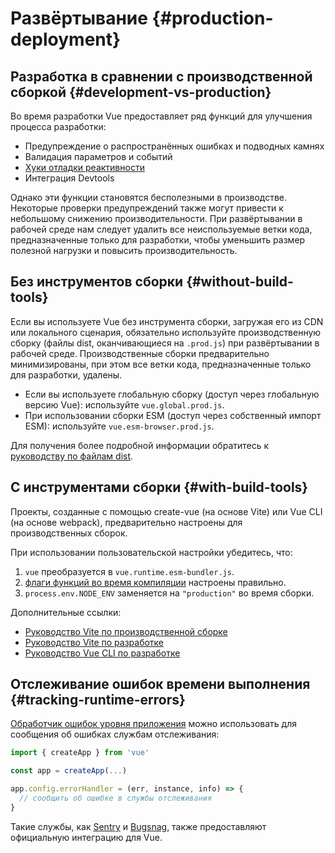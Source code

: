 # Развёртывание {#production-deployment}

## Разработка в сравнении с производственной сборкой {#development-vs-production}

Во время разработки Vue предоставляет ряд функций для улучшения процесса разработки:

- Предупреждение о распространённых ошибках и подводных камнях
- Валидация параметров и событий
- [Хуки отладки реактивности](/guide/extras/reactivity-in-depth#reactivity-debugging)
- Интеграция Devtools

Однако эти функции становятся бесполезными в производстве. Некоторые проверки предупреждений также могут привести к небольшому снижению производительности. При развёртывании в рабочей среде нам следует удалить все неиспользуемые ветки кода, предназначенные только для разработки, чтобы уменьшить размер полезной нагрузки и повысить производительность.

## Без инструментов сборки {#without-build-tools}

Если вы используете Vue без инструмента сборки, загружая его из CDN или локального сценария, обязательно используйте производственную сборку (файлы dist, оканчивающиеся на `.prod.js`) при развёртывании в рабочей среде. Производственные сборки предварительно минимизированы, при этом все ветки кода, предназначенные только для разработки, удалены.

- Если вы используете глобальную сборку (доступ через глобальную версию Vue): используйте `vue.global.prod.js`.
- При использовании сборки ESM (доступ через собственный импорт ESM): используйте `vue.esm-browser.prod.js`.

Для получения более подробной информации обратитесь к [руководству по файлам dist](https://github.com/vuejs/core/tree/main/packages/vue#which-dist-file-to-use).

## С инструментами сборки {#with-build-tools}

Проекты, созданные с помощью create-vue (на основе Vite) или Vue CLI (на основе webpack), предварительно настроены для производственных сборок.

При использовании пользовательской настройки убедитесь, что:

1. `vue` преобразуется в `vue.runtime.esm-bundler.js`.
2. [флаги функций во время компиляции](/api/compile-time-flags) настроены правильно.
3. <code>process.env<wbr>.NODE_ENV</code> заменяется на `"production"` во время сборки.

Дополнительные ссылки:

- [Руководство Vite по производственной сборке](https://vitejs.dev/guide/build.html)
- [Руководство Vite по разработке](https://vitejs.dev/guide/static-deploy.html)
- [Руководство Vue CLI по разработке](https://cli.vuejs.org/guide/deployment.html)

## Отслеживание ошибок времени выполнения {#tracking-runtime-errors}

[Обработчик ошибок уровня приложения](/api/application#app-config-errorhandler) можно использовать для сообщения об ошибках службам отслеживания:

```js
import { createApp } from 'vue'

const app = createApp(...)

app.config.errorHandler = (err, instance, info) => {
  // сообщить об ошибке в службы отслеживания
}
```

Такие службы, как [Sentry](https://docs.sentry.io/platforms/javascript/guides/vue/) и [Bugsnag](https://docs.bugsnag.com/platforms/javascript/vue/), также предоставляют официальную интеграцию для Vue.
